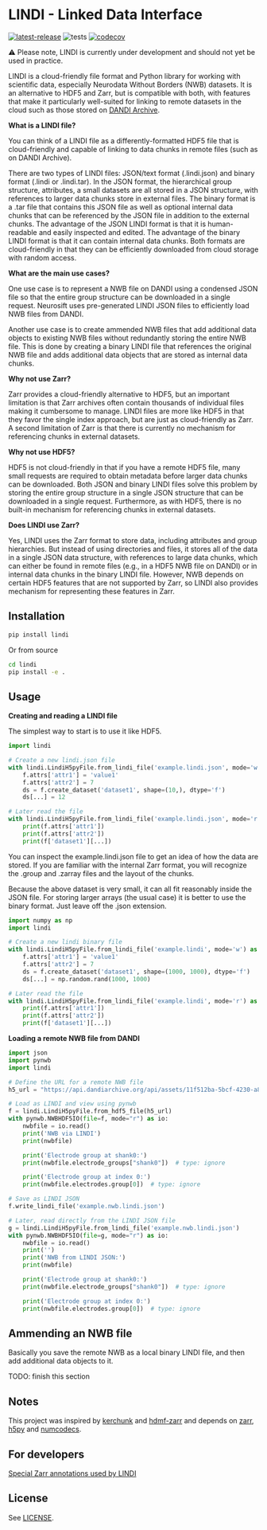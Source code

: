 # LINDI - Linked Data Interface

[![latest-release](https://img.shields.io/pypi/v/lindi.svg)](https://pypi.org/project/lindi)
![tests](https://github.com/neurodatawithoutborders/lindi/actions/workflows/integration_tests.yml/badge.svg)
[![codecov](https://codecov.io/gh/neurodatawithoutborders/lindi/branch/main/graph/badge.svg?token=xxxx)](https://codecov.io/gh/neurodatawithoutborders/lindi)

:warning: Please note, LINDI is currently under development and should not yet be used in practice.

LINDI is a cloud-friendly file format and Python library for working with scientific data, especially Neurodata Without Borders (NWB) datasets. It is an alternative to HDF5 and Zarr, but is compatible with both, with features that make it particularly well-suited for linking to remote datasets in the cloud such as those stored on [DANDI Archive](https://www.dandiarchive.org/).

**What is a LINDI file?**

You can think of a LINDI file as a differently-formatted HDF5 file that is cloud-friendly and capable of linking to data chunks in remote files (such as on DANDI Archive).

There are two types of LINDI files: JSON/text format (.lindi.json) and binary format (.lindi or .lindi.tar). In the JSON format, the hierarchical group structure, attributes, a small datasets are all stored in a JSON structure, with references to larger data chunks store in external files. The binary format is a .tar file that contains this JSON file as well as optional internal data chunks that can be referenced by the JSON file in addition to the external chunks. The advantage of the JSON LINDI format is that it is human-readable and easily inspected and edited. The advantage of the binary LINDI format is that it can contain internal data chunks. Both formats are cloud-friendly in that they can be efficiently downloaded from cloud storage with random access.

**What are the main use cases?**

One use case is to represent a NWB file on DANDI using a condensed JSON file so that the entire group structure can be downloaded in a single request. Neurosift uses pre-generated LINDI JSON files to efficiently load NWB files from DANDI.

Another use case is to create ammended NWB files that add additional data objects to existing NWB files without redundantly storing the entire NWB file. This is done by creating a binary LINDI file that references the original NWB file and adds additional data objects that are stored as internal data chunks.

**Why not use Zarr?**

Zarr provides a cloud-friendly alternative to HDF5, but an important limitation is that Zarr archives often contain thousands of individual files making it cumbersome to manage. LINDI files are more like HDF5 in that they favor the single index approach, but are just as cloud-friendly as Zarr. A second limitation of Zarr is that there is currently no mechanism for referencing chunks in external datasets.

**Why not use HDF5?**

HDF5 is not cloud-friendly in that if you have a remote HDF5 file, many small requests are required to obtain metadata before larger data chunks can be downloaded. Both JSON and binary LINDI files solve this problem by storing the entire group structure in a single JSON structure that can be downloaded in a single request. Furthermore, as with HDF5, there is no built-in mechanism for referencing chunks in external datasets.

**Does LINDI use Zarr?**

Yes, LINDI uses the Zarr format to store data, including attributes and group hierarchies. But instead of using directories and files, it stores all of the data in a single JSON data structure, with references to large data chunks, which can either be found in remote files (e.g., in a HDF5 NWB file on DANDI) or in internal data chunks in the binary LINDI file. However, NWB depends on certain HDF5 features that are not supported by Zarr, so LINDI also provides mechanism for representing these features in Zarr.

## Installation

```bash
pip install lindi
```

Or from source

```bash
cd lindi
pip install -e .
```

## Usage

**Creating and reading a LINDI file**

The simplest way to start is to use it like HDF5.

```python
import lindi

# Create a new lindi.json file
with lindi.LindiH5pyFile.from_lindi_file('example.lindi.json', mode='w') as f:
    f.attrs['attr1'] = 'value1'
    f.attrs['attr2'] = 7
    ds = f.create_dataset('dataset1', shape=(10,), dtype='f')
    ds[...] = 12

# Later read the file
with lindi.LindiH5pyFile.from_lindi_file('example.lindi.json', mode='r') as f:
    print(f.attrs['attr1'])
    print(f.attrs['attr2'])
    print(f['dataset1'][...])
```

You can inspect the example.lindi.json file to get an idea of how the data are stored. If you are familiar with the internal Zarr format, you will recognize the .group and .zarray files and the layout of the chunks.

Because the above dataset is very small, it can all fit reasonably inside the JSON file. For storing larger arrays (the usual case) it is better to use the binary format. Just leave off the .json extension.

```python
import numpy as np
import lindi

# Create a new lindi binary file
with lindi.LindiH5pyFile.from_lindi_file('example.lindi', mode='w') as f:
    f.attrs['attr1'] = 'value1'
    f.attrs['attr2'] = 7
    ds = f.create_dataset('dataset1', shape=(1000, 1000), dtype='f')
    ds[...] = np.random.rand(1000, 1000)

# Later read the file
with lindi.LindiH5pyFile.from_lindi_file('example.lindi', mode='r') as f:
    print(f.attrs['attr1'])
    print(f.attrs['attr2'])
    print(f['dataset1'][...])
```

**Loading a remote NWB file from DANDI**

```python
import json
import pynwb
import lindi

# Define the URL for a remote NWB file
h5_url = "https://api.dandiarchive.org/api/assets/11f512ba-5bcf-4230-a8cb-dc8d36db38cb/download/"

# Load as LINDI and view using pynwb
f = lindi.LindiH5pyFile.from_hdf5_file(h5_url)
with pynwb.NWBHDF5IO(file=f, mode="r") as io:
    nwbfile = io.read()
    print('NWB via LINDI')
    print(nwbfile)

    print('Electrode group at shank0:')
    print(nwbfile.electrode_groups["shank0"])  # type: ignore

    print('Electrode group at index 0:')
    print(nwbfile.electrodes.group[0])  # type: ignore

# Save as LINDI JSON
f.write_lindi_file('example.nwb.lindi.json')

# Later, read directly from the LINDI JSON file
g = lindi.LindiH5pyFile.from_lindi_file('example.nwb.lindi.json')
with pynwb.NWBHDF5IO(file=g, mode="r") as io:
    nwbfile = io.read()
    print('')
    print('NWB from LINDI JSON:')
    print(nwbfile)

    print('Electrode group at shank0:')
    print(nwbfile.electrode_groups["shank0"])  # type: ignore

    print('Electrode group at index 0:')
    print(nwbfile.electrodes.group[0])  # type: ignore
```

## Ammending an NWB file

Basically you save the remote NWB as a local binary LINDI file, and then add additional data objects to it.

TODO: finish this section

## Notes

This project was inspired by [kerchunk](https://github.com/fsspec/kerchunk) and [hdmf-zarr](https://hdmf-zarr.readthedocs.io/en/latest/index.html) and depends on [zarr](https://zarr.readthedocs.io/en/stable/), [h5py](https://www.h5py.org/) and [numcodecs](https://numcodecs.readthedocs.io/en/stable/).

## For developers

[Special Zarr annotations used by LINDI](docs/special_zarr_annotations.md)

## License

See [LICENSE](LICENSE).
